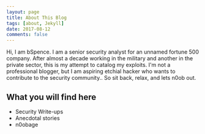 ```yaml
---
layout: page
title: About This Blog
tags: [about, Jekyll]
date: 2017-08-12
comments: false
---
```

    
Hi, I am bSpence. I am a senior security analyst for an unnamed fortune 500 company. After almost a decade working in the military and another in the private sector, this is my attempt to catalog my exploits. I'm not a professional blogger, but I am aspiring etchial hacker who wants to contribute to the security community.. So sit back, relax, and lets n0ob out.

## What you will find here
* Security Write-ups
* Anecdotal stories
* n0obage
